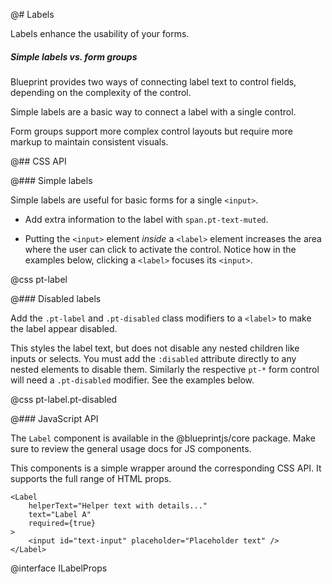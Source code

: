 @# Labels

Labels enhance the usability of your forms.

<div class="pt-callout pt-intent-success pt-icon-comparison">
    <h5>Simple labels vs. form groups</h5>
    <p>Blueprint provides two ways of connecting label text to control fields, depending on the complexity of the control.</p>
    <p>Simple labels are a basic way to connect a label with a single control.</p>
    <p>Form groups support more complex control layouts but require more markup to maintain consistent visuals.</p>
</div>

@## CSS API

@### Simple labels

Simple labels are useful for basic forms for a single `<input>`.

- Add extra information to the label with `span.pt-text-muted`.

- Putting the `<input>` element _inside_ a `<label>` element increases the area where the user
can click to activate the control. Notice how in the examples below, clicking a `<label>` focuses its `<input>`.

@css pt-label

@### Disabled labels

Add the `.pt-label` and `.pt-disabled` class modifiers to a `<label>` to make the label appear
disabled.

This styles the label text, but does not disable any nested children like inputs or selects. You
must add the `:disabled` attribute directly to any nested elements to disable them. Similarly the respective
`pt-*` form control will need a `.pt-disabled` modifier. See the examples below.

@css pt-label.pt-disabled

@### JavaScript API

The `Label` component is available in the @blueprintjs/core package. Make sure to review the general usage docs for JS components.

This components is a simple wrapper around the corresponding CSS API. It supports the full range of HTML props.

```tsx
<Label
    helperText="Helper text with details..."
    text="Label A"
    required={true}
>
    <input id="text-input" placeholder="Placeholder text" />
</Label>
```

@interface ILabelProps
